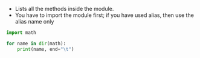 - Lists all the methods inside the module.
- You have to import the module first; if you have used alias, then use the alias name only

```python
import math

for name in dir(math):
    print(name, end="\t")
```